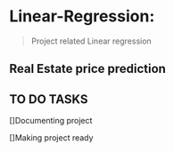 # Linear-Regression:
>Project related Linear regression
## Real Estate price prediction
## TO DO TASKS
[]Documenting project

[]Making project ready
